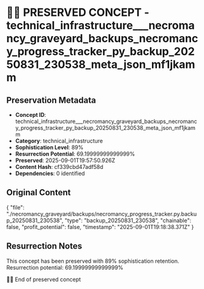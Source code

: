 # 🏴‍☠️ PRESERVED CONCEPT - technical_infrastructure___necromancy_graveyard_backups_necromancy_progress_tracker_py_backup_20250831_230538_meta_json_mf1jkamm

## Preservation Metadata
- **Concept ID**: technical_infrastructure___necromancy_graveyard_backups_necromancy_progress_tracker_py_backup_20250831_230538_meta_json_mf1jkamm
- **Category**: technical_infrastructure
- **Sophistication Level**: 89%
- **Resurrection Potential**: 69.19999999999999%
- **Preserved**: 2025-09-01T19:57:50.926Z
- **Content Hash**: cf339cbd47adf58d
- **Dependencies**: 0 identified

## Original Content

{
  "file": "./necromancy_graveyard/backups/necromancy_progress_tracker.py.backup_20250831_230538",
  "type": "backup_20250831_230538",
  "chainable": false,
  "profit_potential": false,
  "timestamp": "2025-09-01T19:18:38.371Z"
}

## Resurrection Notes
This concept has been preserved with 89% sophistication retention.
Resurrection potential: 69.19999999999999%

🏴‍☠️ End of preserved concept